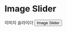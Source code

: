 # Image Slider
이미지 슬라이더
<input type="button" onclick="window.open('https://jsootv.github.io', '_blank');" value="Image Slider" />
